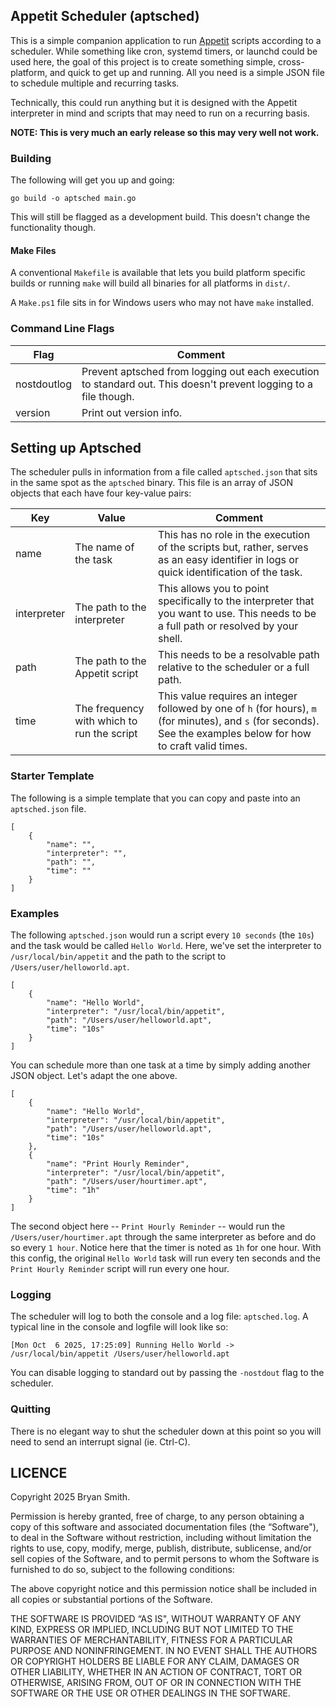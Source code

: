 ## Appetit Scheduler (aptsched)
This is a simple companion application to run [Appetit](https://github.com/appetitlang/appetit) scripts according to a scheduler. While something like cron, systemd timers, or launchd could be used here, the goal of this project is to create something simple, cross-platform, and quick to get up and running. All you need is a simple JSON file to schedule multiple and recurring tasks.

Technically, this could run anything but it is designed with the Appetit interpreter in mind and scripts that may need to run on a recurring basis.

**NOTE: This is very much an early release so this may very well not work.**


### Building
The following will get you up and going:

    go build -o aptsched main.go

This will still be flagged as a development build. This doesn't change the functionality though.

#### Make Files
A conventional `Makefile` is available that lets you build platform specific builds or running `make` will build all binaries for all platforms in `dist/`.

A `Make.ps1` file sits in for Windows users who may not have `make` installed.

### Command Line Flags
| Flag | Comment |
|-----|-----|
| nostdoutlog | Prevent aptsched from logging out each execution to standard out. This doesn't prevent logging to a file though. |
| version | Print out version info. |

## Setting up Aptsched
The scheduler pulls in information from a file called `aptsched.json` that sits in the same spot as the `aptsched` binary. This file is an array of JSON objects that each have four key-value pairs:

| Key | Value | Comment |
|-----|-----|-----|
| name | The name of the task | This has no role in the execution of the scripts but, rather, serves as an easy identifier in logs or quick identification of the task. |
| interpreter | The path to the interpreter | This allows you to point specifically to the interpreter that you want to use. This needs to be a full path or resolved by your shell. |
| path | The path to the Appetit script | This needs to be a resolvable path relative to the scheduler or a full path. |
| time | The frequency with which to run the script | This value requires an integer followed by one of `h` (for hours), `m` (for minutes), and `s` (for seconds). See the examples below for how to craft valid times. |


### Starter Template
The following is a simple template that you can copy and paste into an `aptsched.json` file.

    [
        {
            "name": "",
            "interpreter": "",
            "path": "",
            "time": ""
        }
    ]


### Examples
The following `aptsched.json` would run a script every `10 seconds` (the `10s`) and the task would be called `Hello World`. Here, we've set the interpreter to `/usr/local/bin/appetit` and the path to the script to `/Users/user/helloworld.apt`.

    [
        {
            "name": "Hello World",
            "interpreter": "/usr/local/bin/appetit",
            "path": "/Users/user/helloworld.apt",
            "time": "10s"
        }
    ]

You can schedule more than one task at a time by simply adding another JSON object. Let's adapt the one above.

    [
        {
            "name": "Hello World",
            "interpreter": "/usr/local/bin/appetit",
            "path": "/Users/user/helloworld.apt",
            "time": "10s"
        },
        {
            "name": "Print Hourly Reminder",
            "interpreter": "/usr/local/bin/appetit",
            "path": "/Users/user/hourtimer.apt",
            "time": "1h"
        }
    ]

The second object here -- `Print Hourly Reminder` -- would run the `/Users/user/hourtimer.apt` through the same interpreter as before and do so every `1 hour`. Notice here that the timer is noted as `1h` for one hour. With this config, the original `Hello World` task will run every ten seconds and the `Print Hourly Reminder` script will run every one hour.

### Logging
The scheduler will log to both the console and a log file: `aptsched.log`. A typical line in the console and logfile will look like so:

    [Mon Oct  6 2025, 17:25:09] Running Hello World -> /usr/local/bin/appetit /Users/user/helloworld.apt

You can disable logging to standard out by passing the `-nostdout` flag to the scheduler.

### Quitting
There is no elegant way to shut the scheduler down at this point so you will need to send an interrupt signal (ie. Ctrl-C).


## LICENCE
Copyright 2025 Bryan Smith.

Permission is hereby granted, free of charge, to any person obtaining a copy of this software and associated documentation files (the “Software"), to deal in the Software without restriction, including without limitation the rights to use, copy, modify, merge, publish, distribute, sublicense, and/or sell copies of the Software, and to permit persons to whom the Software is furnished to do so, subject to the following conditions:

The above copyright notice and this permission notice shall be included in all copies or substantial portions of the Software.

THE SOFTWARE IS PROVIDED “AS IS", WITHOUT WARRANTY OF ANY KIND, EXPRESS OR IMPLIED, INCLUDING BUT NOT LIMITED TO THE WARRANTIES OF MERCHANTABILITY, FITNESS FOR A PARTICULAR PURPOSE AND NONINFRINGEMENT. IN NO EVENT SHALL THE AUTHORS OR COPYRIGHT HOLDERS BE LIABLE FOR ANY CLAIM, DAMAGES OR OTHER LIABILITY, WHETHER IN AN ACTION OF CONTRACT, TORT OR OTHERWISE, ARISING FROM, OUT OF OR IN CONNECTION WITH THE SOFTWARE OR THE USE OR OTHER DEALINGS IN THE SOFTWARE.